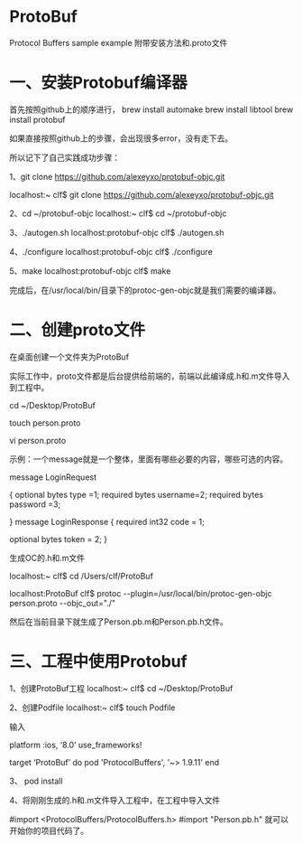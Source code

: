 # ProtoBuf
Protocol Buffers sample example
附带安装方法和.proto文件

# 一、安装Protobuf编译器

首先按照github上的顺序进行，
brew install automake
brew install libtool 
brew install protobuf

如果直接按照github上的步骤，会出现很多error，没有走下去。

所以记下了自己实践成功步骤：

1、git clone https://github.com/alexeyxo/protobuf-objc.git

localhost:~ clf$ git clone https://github.com/alexeyxo/protobuf-objc.git

2、cd ~/protobuf-objc
localhost:~ clf$ cd ~/protobuf-objc

3、./autogen.sh
localhost:protobuf-objc clf$ ./autogen.sh


4、./configure
localhost:protobuf-objc clf$ ./configure

5、make
localhost:protobuf-objc clf$ make


完成后，在/usr/local/bin/目录下的protoc-gen-objc就是我们需要的编译器。

# 二、创建proto文件

在桌面创建一个文件夹为ProtoBuf

实际工作中，proto文件都是后台提供给前端的，前端以此编译成.h和.m文件导入到工程中。

cd ~/Desktop/ProtoBuf

touch person.proto

vi person.proto

示例：一个message就是一个整体，里面有哪些必要的内容，哪些可选的内容。

message LoginRequest

{
optional bytes type =1;
required bytes username=2;
required bytes password =3;

}
message LoginResponse
{
required int32 code = 1;

optional bytes token = 2;
}

生成OC的.h和.m文件

localhost:~ clf$ cd /Users/clf/ProtoBuf

localhost:ProtoBuf clf$ protoc --plugin=/usr/local/bin/protoc-gen-objc person.proto --objc_out="./"


然后在当前目录下就生成了Person.pb.m和Person.pb.h文件。


# 三、工程中使用Protobuf

1、创建ProtoBuf工程
localhost:~ clf$ cd ~/Desktop/ProtoBuf

2、创建Podfile
localhost:~ clf$ touch Podfile

输入

platform :ios, ‘8.0’
use_frameworks!

target ‘ProtoBuf’ do
   pod 'ProtocolBuffers', '~> 1.9.11'
end

3、
pod install

4、将刚刚生成的.h和.m文件导入工程中，在工程中导入文件

#import <ProtocolBuffers/ProtocolBuffers.h>
#import "Person.pb.h"
就可以开始你的项目代码了。
   
